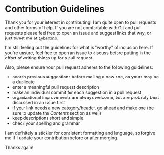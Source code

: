 # Contribution Guidelines

Thank you for your interest in contributing! I am quite open to pull requests and other forms of help. If you are not comfortable with Git and pull requests please feel free to open an issue and suggest links that way, or just tweet me at [@bertmb](https://twitter.com/bertmb).

I'm still feeling out the guidelines for what is "worthy" of inclusion here. If you're unsure, feel free to open an issue to discuss before putting in the effort of writing things up for a pull request.

Also, please ensure your pull request adheres to the following guidelines:

* search previous suggestions before making a new one, as yours may be a duplicate
* enter a meaningful pull request description
* make an individual commit for each suggestion in a pull request
* organizational improvements are always welcome, but are probably best discussed in an issue first
* if your link needs a new category/header, go ahead and make one (be sure to update the _Contents_ section as well)
* keep descriptions short and simple
* check your spelling and grammar

I am definitely a stickler for consistent formatting and language, so forgive me if I update your contribution before or after merging.

Thanks again!
